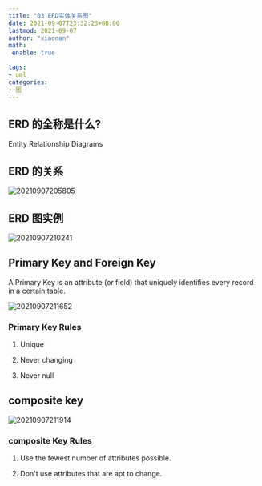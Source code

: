 ```yaml
---
title: "03 ERD实体关系图"
date: 2021-09-07T23:32:23+08:00
lastmod: 2021-09-07
author: "xiaonan"
math:
 enable: true

tags:
- uml
categories: 
- 图
---
```


## ERD 的全称是什么?

Entity Relationship Diagrams

## ERD 的关系

![20210907205805](https://img.fengqigang.cn//img/20210907205805.png)

## ERD 图实例

![20210907210241](https://img.fengqigang.cn//img/20210907210241.png)

## Primary Key and Foreign Key

A Primary Key is an attribute (or field) that uniquely identifies every record in a certain table.

![20210907211652](https://img.fengqigang.cn//img/20210907211652.png)

### Primary Key Rules

1. Unique

2. Never changing

3. Never null

## composite key

![20210907211914](https://img.fengqigang.cn//img/20210907211914.png)

### composite Key Rules

1. Use the fewest number of attributes possible.

2. Don't use attributes that are apt to change.






